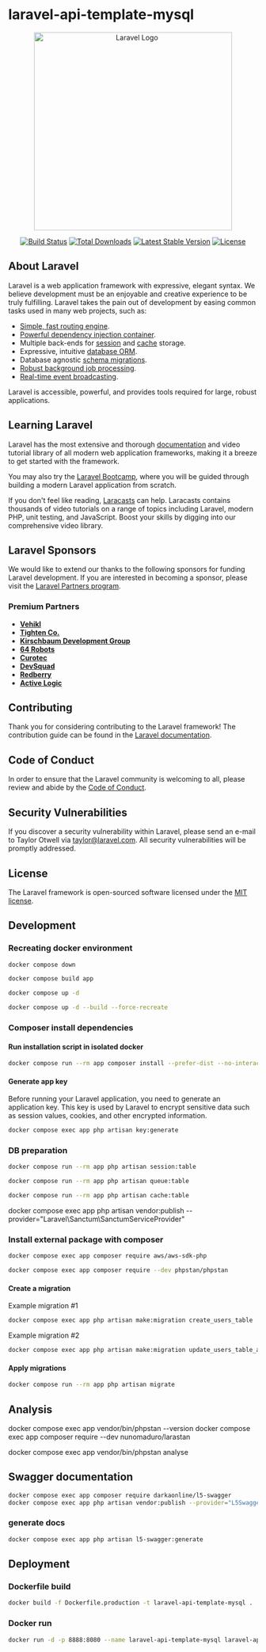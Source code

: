 # laravel-api-template-mysql

<p align="center"><a href="https://laravel.com" target="_blank"><img src="https://raw.githubusercontent.com/laravel/art/master/logo-lockup/5%20SVG/2%20CMYK/1%20Full%20Color/laravel-logolockup-cmyk-red.svg" width="400" alt="Laravel Logo"></a></p>

<p align="center">
<a href="https://github.com/laravel/framework/actions"><img src="https://github.com/laravel/framework/workflows/tests/badge.svg" alt="Build Status"></a>
<a href="https://packagist.org/packages/laravel/framework"><img src="https://img.shields.io/packagist/dt/laravel/framework" alt="Total Downloads"></a>
<a href="https://packagist.org/packages/laravel/framework"><img src="https://img.shields.io/packagist/v/laravel/framework" alt="Latest Stable Version"></a>
<a href="https://packagist.org/packages/laravel/framework"><img src="https://img.shields.io/packagist/l/laravel/framework" alt="License"></a>
</p>

## About Laravel

Laravel is a web application framework with expressive, elegant syntax. We believe development must be an enjoyable and creative experience to be truly fulfilling. Laravel takes the pain out of development by easing common tasks used in many web projects, such as:

- [Simple, fast routing engine](https://laravel.com/docs/routing).
- [Powerful dependency injection container](https://laravel.com/docs/container).
- Multiple back-ends for [session](https://laravel.com/docs/session) and [cache](https://laravel.com/docs/cache) storage.
- Expressive, intuitive [database ORM](https://laravel.com/docs/eloquent).
- Database agnostic [schema migrations](https://laravel.com/docs/migrations).
- [Robust background job processing](https://laravel.com/docs/queues).
- [Real-time event broadcasting](https://laravel.com/docs/broadcasting).

Laravel is accessible, powerful, and provides tools required for large, robust applications.

## Learning Laravel

Laravel has the most extensive and thorough [documentation](https://laravel.com/docs) and video tutorial library of all modern web application frameworks, making it a breeze to get started with the framework.

You may also try the [Laravel Bootcamp](https://bootcamp.laravel.com), where you will be guided through building a modern Laravel application from scratch.

If you don't feel like reading, [Laracasts](https://laracasts.com) can help. Laracasts contains thousands of video tutorials on a range of topics including Laravel, modern PHP, unit testing, and JavaScript. Boost your skills by digging into our comprehensive video library.

## Laravel Sponsors

We would like to extend our thanks to the following sponsors for funding Laravel development. If you are interested in becoming a sponsor, please visit the [Laravel Partners program](https://partners.laravel.com).

### Premium Partners

- **[Vehikl](https://vehikl.com)**
- **[Tighten Co.](https://tighten.co)**
- **[Kirschbaum Development Group](https://kirschbaumdevelopment.com)**
- **[64 Robots](https://64robots.com)**
- **[Curotec](https://www.curotec.com/services/technologies/laravel)**
- **[DevSquad](https://devsquad.com/hire-laravel-developers)**
- **[Redberry](https://redberry.international/laravel-development)**
- **[Active Logic](https://activelogic.com)**

## Contributing

Thank you for considering contributing to the Laravel framework! The contribution guide can be found in the [Laravel documentation](https://laravel.com/docs/contributions).

## Code of Conduct

In order to ensure that the Laravel community is welcoming to all, please review and abide by the [Code of Conduct](https://laravel.com/docs/contributions#code-of-conduct).

## Security Vulnerabilities

If you discover a security vulnerability within Laravel, please send an e-mail to Taylor Otwell via [taylor@laravel.com](mailto:taylor@laravel.com). All security vulnerabilities will be promptly addressed.

## License

The Laravel framework is open-sourced software licensed under the [MIT license](https://opensource.org/licenses/MIT).



## Development


### Recreating docker environment

```bash
docker compose down
```

```bash
docker compose build app
```

```bash
docker compose up -d
```

```bash
docker compose up -d --build --force-recreate
```

### Composer install dependencies

#### Run installation script in isolated docker

```bash
docker compose run --rm app composer install --prefer-dist --no-interaction --no-progress --no-scripts
```

#### Generate app key

Before running your Laravel application, you need to generate an application key. This key is used by Laravel to encrypt sensitive data such as session values, cookies, and other encrypted information.

```bash
docker compose exec app php artisan key:generate
```


### DB preparation


```bash
docker compose run --rm app php artisan session:table
```

```bash
docker compose run --rm app php artisan queue:table
```


```bash
docker compose run --rm app php artisan cache:table
```


docker compose exec app php artisan vendor:publish --provider="Laravel\Sanctum\SanctumServiceProvider"


### Install external package with composer

```bash
docker compose exec app composer require aws/aws-sdk-php
```

```bash
docker compose exec app composer require --dev phpstan/phpstan
```




#### Create a migration

Example migration #1
```bash
docker compose exec app php artisan make:migration create_users_table
```

Example migration #2
```bash
docker compose exec app php artisan make:migration update_users_table_add_first_last_name
```


#### Apply migrations

```bash
docker compose run --rm app php artisan migrate
```


## Analysis

docker compose exec app vendor/bin/phpstan --version
docker compose exec app composer require --dev nunomaduro/larastan

docker compose exec app vendor/bin/phpstan analyse


## Swagger documentation
```bash
docker compose exec app composer require darkaonline/l5-swagger
docker compose exec app php artisan vendor:publish --provider="L5Swagger\L5SwaggerServiceProvider"
```


### generate docs

```bash
docker compose exec app php artisan l5-swagger:generate
```


## Deployment


### Dockerfile build

```bash
docker build -f Dockerfile.production -t laravel-api-template-mysql .
```

### Docker run

```bash
docker run -d -p 8888:8080 --name laravel-api-template-mysql laravel-api-template-mysql
```
